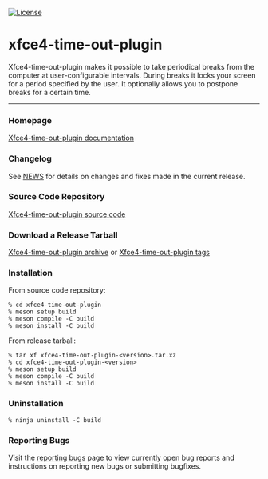 [![License](https://img.shields.io/badge/License-GPL%20v2-blue.svg)](https://gitlab.xfce.org/panel-plugins/xfce4-time-out-plugin/-/blob/master/COPYING)

# xfce4-time-out-plugin

Xfce4-time-out-plugin makes it possible to take periodical breaks from the computer at user-configurable intervals. During breaks it locks your screen for a period specified by the user. It optionally allows you to postpone breaks for a certain time.

----

### Homepage

[Xfce4-time-out-plugin documentation](https://docs.xfce.org/panel-plugins/xfce4-time-out-plugin)

### Changelog

See [NEWS](https://gitlab.xfce.org/panel-plugins/xfce4-time-out-plugin/-/blob/master/NEWS) for details on changes and fixes made in the current release.

### Source Code Repository

[Xfce4-time-out-plugin source code](https://gitlab.xfce.org/panel-plugins/xfce4-time-out-plugin)

### Download a Release Tarball

[Xfce4-time-out-plugin archive](https://archive.xfce.org/src/panel-plugins/xfce4-time-out-plugin)
    or
[Xfce4-time-out-plugin tags](https://gitlab.xfce.org/panel-plugins/xfce4-time-out-plugin/-/tags)

### Installation

From source code repository:

    % cd xfce4-time-out-plugin
    % meson setup build
    % meson compile -C build
    % meson install -C build

From release tarball:

    % tar xf xfce4-time-out-plugin-<version>.tar.xz
    % cd xfce4-time-out-plugin-<version>
    % meson setup build
    % meson compile -C build
    % meson install -C build

### Uninstallation

    % ninja uninstall -C build

### Reporting Bugs

Visit the [reporting bugs](https://docs.xfce.org/panel-plugins/xfce4-time-out-plugin/bugs) page to view currently open bug reports and instructions on reporting new bugs or submitting bugfixes.


